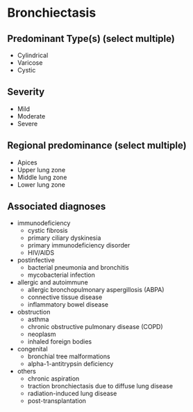 # Bronchiectasis

## Predominant Type(s) (select multiple)

- Cylindrical
- Varicose
- Cystic

## Severity

- Mild
- Moderate
- Severe

## Regional predominance (select multiple)

- Apices
- Upper lung zone
- Middle lung zone
- Lower lung zone

## Associated diagnoses

- immunodeficiency
    - cystic fibrosis
    - primary ciliary dyskinesia
    - primary immunodeficiency disorder
    - HIV/AIDS 
- postinfective
    - bacterial pneumonia and bronchitis
    - mycobacterial infection
- allergic and autoimmune
    - allergic bronchopulmonary aspergillosis (ABPA)
    - connective tissue disease
    - inflammatory bowel disease
- obstruction
    - asthma 
    - chronic obstructive pulmonary disease (COPD)
    - neoplasm
    - inhaled foreign bodies
- congenital
    - bronchial tree malformations
    - alpha-1-antitrypsin deficiency
- others
    - chronic aspiration
    - traction bronchiectasis due to diffuse lung disease
    - radiation-induced lung disease
    - post-transplantation